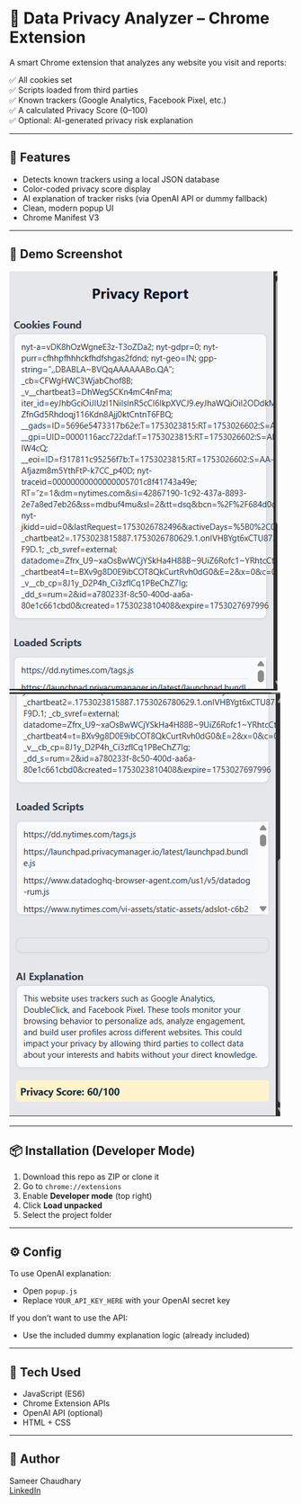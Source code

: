 # 🔐 Data Privacy Analyzer – Chrome Extension

A smart Chrome extension that analyzes any website you visit and reports:

✅ All cookies set  
✅ Scripts loaded from third parties  
✅ Known trackers (Google Analytics, Facebook Pixel, etc.)  
✅ A calculated Privacy Score (0–100)  
✅ Optional: AI-generated privacy risk explanation

---

## 🧠 Features

- Detects known trackers using a local JSON database
- Color-coded privacy score display
- AI explanation of tracker risks (via OpenAI API or dummy fallback)
- Clean, modern popup UI
- Chrome Manifest V3

---

## 📸 Demo Screenshot

![Privacy Analyzer Demo](screenshot2.png)
![Privacy Analyzer Demo](screenshot1.png)

---

## 📦 Installation (Developer Mode)

1. Download this repo as ZIP or clone it
2. Go to `chrome://extensions`
3. Enable **Developer mode** (top right)
4. Click **Load unpacked**
5. Select the project folder

---

## ⚙️ Config

To use OpenAI explanation:
- Open `popup.js`
- Replace `YOUR_API_KEY_HERE` with your OpenAI secret key

If you don’t want to use the API:
- Use the included dummy explanation logic (already included)

---

## 💬 Tech Used

- JavaScript (ES6)
- Chrome Extension APIs
- OpenAI API (optional)
- HTML + CSS

---

## 🙌 Author

Sameer Chaudhary  
[LinkedIn]([https://www.linkedin.com/in/yourprofile](https://www.linkedin.com/in/sameer-chaudhary-5336542a8/))  
